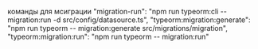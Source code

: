 команды для мсиграции
"migration-run": "npm run typeorm:cli -- migration:run -d src/config/datasource.ts",
    "typeorm:migration:generate": "npm run typeorm -- migration:generate src/migrations/migration",
    "typeorm:migration:run": "npm run typeorm -- migration:run"